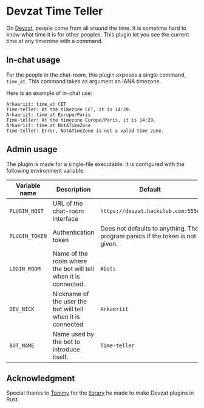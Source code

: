 # Devzat Time Teller

On [Devzat](https://github.com/quackduck/devzat), people come from all around the time. It is sometime hard to know what time it is for other peoples. This plugin let you see the current time at any timezone with a command.

## In-chat usage

For the people in the chat-room, this plugin exposes a single command, `time_at`. This command takes as argument an IANA timezone.

Here is an example of in-chat use:

```
Arkaeriit: time_at CET
Time-teller: At the timezone CET, it is 14:29.
Arkaeriit: time_at Europe/Paris
Time-teller: At the timezone Europe/Paris, it is 14:29.
Arkaeriit: time_at NotATimeZone
Time-teller: Error, NotATimeZone is not a valid time zone.
```

## Admin usage

The plugin is made for a single-file executable. It is configured with the following environment variable.

|Variable name |Description                                                   |Default                                                                     |
|--------------|--------------------------------------------------------------|----------------------------------------------------------------------------|
|`PLUGIN_HOST` |URL of the chat-room interface                                |`https://devzat.hackclub.com:5556`                                          |
|`PLUGIN_TOKEN`|Authentication token                                          |Does not defaults to anything. The program panics if the token is not given.|
|`LOGIN_ROOM`  |Name of the room where the bot will tell when it is connected.|`#bots`                                                                     |
|`DEV_NICK`    |Nickname of the user the bot will tell when it is connected   |`Arkaeriit`                                                                 |
|`BOT_NAME`    |Name used by the bot to introduce itself.                     |`Time-teller`                                                               |

## Acknowledgment

Special thanks to [Tommy](https://github.com/TommyPujol06) for the [library](https://github.com/TommyPujol06/devzat-rs) he made to make Devzat plugins in Rust.

